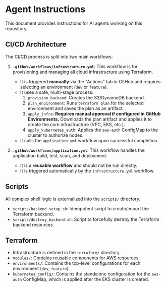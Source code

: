 # Agent Instructions

This document provides instructions for AI agents working on this repository.

## CI/CD Architecture

The CI/CD process is split into two main workflows:

1.  **`.github/workflows/infrastructure.yml`**: This workflow is for provisioning and managing all cloud infrastructure using Terraform.
    -   It is triggered **manually** via the "Actions" tab in GitHub and requires selecting an environment (`dev` or `feature`).
    -   It uses a safe, multi-stage process:
        1.  `provision_backend`: Creates the S3/DynamoDB backend.
        2.  `plan_environment`: Runs `terraform plan` for the selected environment and saves the plan as an artifact.
        3.  `apply_infra`: **Requires manual approval if configured in GitHub Environments.** Downloads the plan artifact and applies it to create the core infrastructure (VPC, EKS, etc.).
        4.  `apply_kubernetes_auth`: Applies the `aws-auth` ConfigMap to the cluster to authorize nodes.
    -   It calls the `application.yml` workflow upon successful completion.

2.  **`.github/workflows/application.yml`**: This workflow handles the application build, test, scan, and deployment.
    -   It is a **reusable workflow** and should not be run directly.
    -   It is triggered automatically by the `infrastructure.yml` workflow.

## Scripts

All complex shell logic is externalized into the `scripts/` directory.

-   `scripts/backend_setup.sh`: Idempotent script to create/import the Terraform backend.
-   `scripts/destroy_backend.sh`: Script to forcefully destroy the Terraform backend resources.

## Terraform

-   Infrastructure is defined in the `terraform/` directory.
-   `modules/`: Contains reusable components for AWS resources.
-   `environments/`: Contains the top-level configurations for each environment (`dev`, `feature`).
-   `kubernetes_config/`: Contains the standalone configuration for the `aws-auth` ConfigMap, which is applied after the EKS cluster is created.
